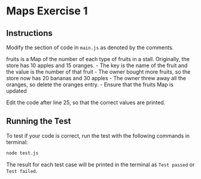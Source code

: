 # Maps Exercise 1
## Instructions
Modify the section of code in ```main.js``` as denoted by the comments.

fruits is a Map of the number of each type of fruits in a stall. Originally, the store has 10 apples and 15 oranges.
    - The key is the name of the fruit and the value is the number of that fruit 
    - The owner bought more fruits, so the store now has 20 bananas and 30 apples
    - The owner threw away all the oranges, so delete the oranges entry.
    - Ensure that the fruits Map is updated

Edit the code after line 25, so that the correct values are printed. 

## Running the Test
To test if your code is correct, run the test with the following commands in terminal:
```bash
node test.js
```

The result for each test case will be printed in the terminal as ```Test passed``` or ```Test failed```.


